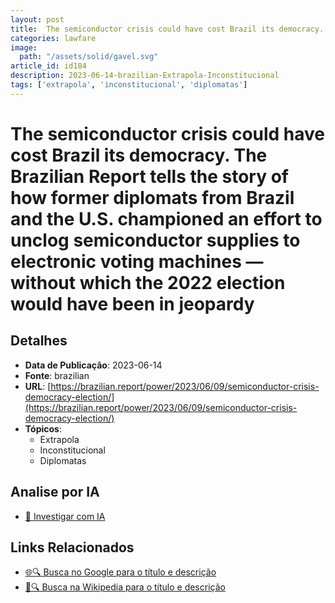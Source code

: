 ```yaml
---
layout: post
title:  The semiconductor crisis could have cost Brazil its democracy. The Brazilian Report tells the story of how former diplomats from Brazil and the U.S. championed an effort to unclog semiconductor supplies to electronic voting machines — without which the 2022 election would have been in jeopardy
categories: lawfare
image: 
  path: "/assets/solid/gavel.svg"
article_id: id184
description: 2023-06-14-brazilian-Extrapola-Inconstitucional
tags: ['extrapola', 'inconstitucional', 'diplomatas']
---
```


# The semiconductor crisis could have cost Brazil its democracy. The Brazilian Report tells the story of how former diplomats from Brazil and the U.S. championed an effort to unclog semiconductor supplies to electronic voting machines — without which the 2022 election would have been in jeopardy

## Detalhes
- **Data de Publicação**: 2023-06-14
- **Fonte**: brazilian
- **URL**: [https://brazilian.report/power/2023/06/09/semiconductor-crisis-democracy-election/](https://brazilian.report/power/2023/06/09/semiconductor-crisis-democracy-election/)
- **Tópicos**:
  - Extrapola
  - Inconstitucional
  - Diplomatas

## Analise por IA
- [🤖 Investigar com IA](https://www.perplexity.ai/search?q=%22not%C3%ADcia%20artigo%20Brasil%22%20The%20semiconductor%20crisis%20could%20have%20cost%20Brazil%20its%20democracy.%20The%20Brazilian%20Report%20tells%20the%20story%20of%20how%20former%20diplomats%20from%20Brazil%20and%20the%20U.S.%20championed%20an%20effort%20to%20unclog%20semiconductor%20supplies%20to%20electronic%20voting%20machines%20%E2%80%94%20without%20which%20the%202022%20election%20would%20have%20been%20in%20jeopardy%20brazilian%202023-06-14)

## Links Relacionados
- [🌐🔍 Busca no Google para o título e descrição](https://www.google.com/search?q=%22not%C3%ADcia%20artigo%20Brasil%22%20The%20semiconductor%20crisis%20could%20have%20cost%20Brazil%20its%20democracy.%20The%20Brazilian%20Report%20tells%20the%20story%20of%20how%20former%20diplomats%20from%20Brazil%20and%20the%20U.S.%20championed%20an%20effort%20to%20unclog%20semiconductor%20supplies%20to%20electronic%20voting%20machines%20%E2%80%94%20without%20which%20the%202022%20election%20would%20have%20been%20in%20jeopardy%20brazilian%202023-06-14)
- [📖🔍 Busca na Wikipedia para o título e descrição](https://pt.wikipedia.org/w/index.php?search=%22not%C3%ADcia%20artigo%20Brasil%22%20The%20semiconductor%20crisis%20could%20have%20cost%20Brazil%20its%20democracy.%20The%20Brazilian%20Report%20tells%20the%20story%20of%20how%20former%20diplomats%20from%20Brazil%20and%20the%20U.S.%20championed%20an%20effort%20to%20unclog%20semiconductor%20supplies%20to%20electronic%20voting%20machines%20%E2%80%94%20without%20which%20the%202022%20election%20would%20have%20been%20in%20jeopardy%20brazilian%202023-06-14)


